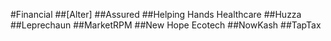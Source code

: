#Financial
##[Alter]
##Assured
##Helping Hands Healthcare
##Huzza
##Leprechaun
##MarketRPM
##New Hope Ecotech
##NowKash
##TapTax

